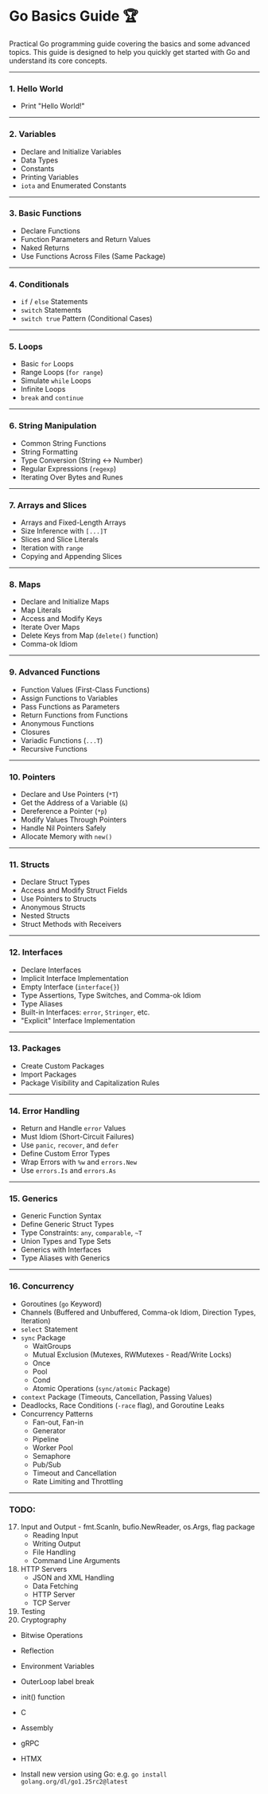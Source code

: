# Go Basics Guide 🏆

Practical Go programming guide covering the basics and some advanced topics. This guide is designed to help you quickly get started with Go and understand its core concepts.

---

### 1. Hello World

- Print "Hello World!"

---

### 2. Variables

- Declare and Initialize Variables
- Data Types
- Constants
- Printing Variables
- `iota` and Enumerated Constants

---

### 3. Basic Functions

- Declare Functions
- Function Parameters and Return Values
- Naked Returns
- Use Functions Across Files (Same Package)

---

### 4. Conditionals

- `if` / `else` Statements
- `switch` Statements
- `switch true` Pattern (Conditional Cases)

---

### 5. Loops

- Basic `for` Loops
- Range Loops (`for range`)
- Simulate `while` Loops
- Infinite Loops
- `break` and `continue`

---

### 6. String Manipulation

- Common String Functions
- String Formatting
- Type Conversion (String ↔ Number)
- Regular Expressions (`regexp`)
- Iterating Over Bytes and Runes

---

### 7. Arrays and Slices

- Arrays and Fixed-Length Arrays
- Size Inference with `[...]T`
- Slices and Slice Literals
- Iteration with `range`
- Copying and Appending Slices

---

### 8. Maps

- Declare and Initialize Maps
- Map Literals
- Access and Modify Keys
- Iterate Over Maps
- Delete Keys from Map (`delete()` function)
- Comma-ok Idiom

---

### 9. Advanced Functions

- Function Values (First-Class Functions)
- Assign Functions to Variables
- Pass Functions as Parameters
- Return Functions from Functions
- Anonymous Functions
- Closures
- Variadic Functions (`...T`)
- Recursive Functions

---

### 10. Pointers

- Declare and Use Pointers (`*T`)
- Get the Address of a Variable (`&`)
- Dereference a Pointer (`*p`)
- Modify Values Through Pointers
- Handle Nil Pointers Safely
- Allocate Memory with `new()`

---

### 11. Structs

- Declare Struct Types
- Access and Modify Struct Fields
- Use Pointers to Structs
- Anonymous Structs
- Nested Structs
- Struct Methods with Receivers

---

### 12. Interfaces

- Declare Interfaces
- Implicit Interface Implementation
- Empty Interface (`interface{}`)
- Type Assertions, Type Switches, and Comma-ok Idiom
- Type Aliases
- Built-in Interfaces: `error`, `Stringer`, etc.
- "Explicit" Interface Implementation

---

### 13. Packages

- Create Custom Packages
- Import Packages
- Package Visibility and Capitalization Rules

---

### 14. Error Handling

- Return and Handle `error` Values
- Must Idiom (Short-Circuit Failures)
- Use `panic`, `recover`, and `defer`
- Define Custom Error Types
- Wrap Errors with `%w` and `errors.New`
- Use `errors.Is` and `errors.As`

---

### 15. Generics

- Generic Function Syntax
- Define Generic Struct Types
- Type Constraints: `any`, `comparable`, `~T`
- Union Types and Type Sets
- Generics with Interfaces
- Type Aliases with Generics

---

### 16. Concurrency

- Goroutines (`go` Keyword)
- Channels (Buffered and Unbuffered, Comma-ok Idiom, Direction Types, Iteration)
- `select` Statement
- `sync` Package
  - WaitGroups
  - Mutual Exclusion (Mutexes, RWMutexes - Read/Write Locks)
  - Once
  - Pool
  - Cond
  - Atomic Operations (`sync/atomic` Package)
- `context` Package (Timeouts, Cancellation, Passing Values)
- Deadlocks, Race Conditions (`-race` flag), and Goroutine Leaks
- Concurrency Patterns
  - Fan-out, Fan-in
  - Generator
  - Pipeline
  - Worker Pool
  - Semaphore
  - Pub/Sub
  - Timeout and Cancellation
  - Rate Limiting and Throttling

---

### TODO:

17. Input and Output - fmt.Scanln, bufio.NewReader, os.Args, flag package
    - Reading Input
    - Writing Output
    - File Handling
    - Command Line Arguments
18. HTTP Servers
    - JSON and XML Handling
    - Data Fetching
    - HTTP Server
    - TCP Server
19. Testing
20. Cryptography

- Bitwise Operations
- Reflection
- Environment Variables
- OuterLoop label break
- init() function
- C
- Assembly
- gRPC
- HTMX

- Install new version using Go: e.g. `go install golang.org/dl/go1.25rc2@latest`
